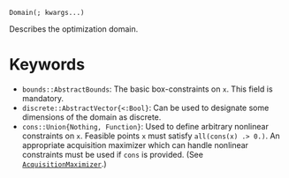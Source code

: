 ```
Domain(; kwargs...)
```

Describes the optimization domain.

# Keywords

  * `bounds::AbstractBounds`: The basic box-constraints on `x`. This field is mandatory.
  * `discrete::AbstractVector{<:Bool}`: Can be used to designate some dimensions       of the domain as discrete.
  * `cons::Union{Nothing, Function}`: Used to define arbitrary nonlinear constraints on `x`.       Feasible points `x` must satisfy `all(cons(x) .> 0.)`. An appropriate acquisition       maximizer which can handle nonlinear constraints must be used if `cons` is provided.       (See [`AcquisitionMaximizer`](@ref).)
